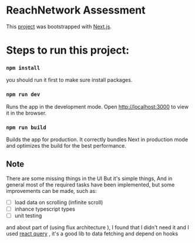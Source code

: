 # ReachNetwork Assessment

This [project](https://reachnetwork-task-eek58884g-basem.vercel.app/) was bootstrapped with [Next.js](https://nextjs.org/).

# Steps to run this project:

### `npm install`

you should run it first to make sure install packages.

### `npm run dev`

Runs the app in the development mode.
Open [http://localhost:3000](http://localhost:3000) to view it in the browser.

### `npm run build`

Builds the app for production.
It correctly bundles Next in production mode and optimizes the build for the best performance.

## Note

There are some missing things in the UI But it's simple things, And in general most of the required tasks have been implemented, but some improvements can be made, such as:

- [ ] load data on scrolling (infinite scroll)
- [ ] inhance typescript types
- [ ] unit testing

and about part of (using flux architecture ), I found that I didn't need it and I used
[react query](https://react-query.tanstack.com/) , it's a good lib to data fetching and depend on hooks
